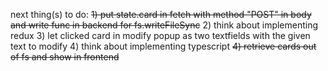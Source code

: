 next thing(s) to do:
    ~~1) put state.card in fetch with method "POST" in body and write func in backend for fs.writeFileSync~~
    2) think about implementing redux
    3) let clicked card in modify popup as two textfields with the given text to modify
    4) think about implementing typescript
    ~~4) retrieve cards out of fs and show in frontend~~